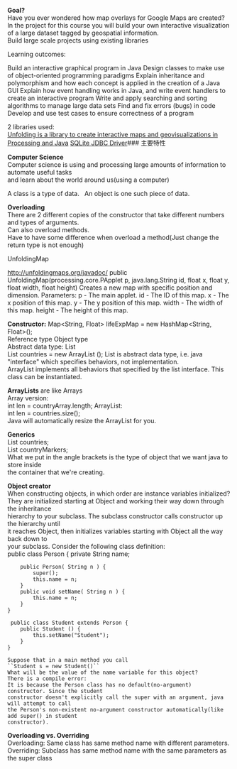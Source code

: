 **Goal?**   
Have you ever wondered how map overlays for Google Maps are created? In the project 
for this course you will build your own interactive visualization of a large dataset 
tagged by geospatial information.  
Build large scale projects using existing libraries

Learning outcomes:

Build an interactive graphical program in Java
Design classes to make use of object-oriented programming paradigms
Explain inheritance and polymorphism and how each concept is applied in the creation of a Java GUI
Explain how event handling works in Java, and write event handlers to create an interactive program
Write and apply searching and sorting algorithms to manage large data sets
Find and fix errors (bugs) in code
Develop and use test cases to ensure correctness of a program

2 libraries used:  
[Unfolding is a library to create interactive maps and geovisualizations in Processing and Java](http://unfoldingmaps.org/ "Unfolding is a library to create interactive maps and geovisualizations in Processing and Java")
[SQLite JDBC Driver](https://bitbucket.org/xerial/sqlite-jdbc/ "SQLite JDBC Driver")### 主要特性

**Computer Science**  
Computer science is using and processing large amounts of information to automate useful tasks   
and learn about the world around us(using a computer)  

A class is a type of data.  
An object is one such piece of data.  

**Overloading**  
There are 2 different copies of the constructor that take different numbers and types of arguments.  
Can also overload methods.  
Have to have some difference when overload a method(Just change the return type is not enough)

UnfoldingMap

http://unfoldingmaps.org/javadoc/
public UnfoldingMap(processing.core.PApplet p,
                    java.lang.String id,
                    float x,
                    float y,
                    float width,
                    float height)
Creates a new map with specific position and dimension.
Parameters:
p - The main applet.
id - The ID of this map.
x - The x position of this map.
y - The y position of this map.
width - The width of this map.
height - The height of this map.   

**Constructor:**
Map<String, Float> lifeExpMap = new HashMap<String, Float>();   
Reference type                  Object type   
Abstract data type: List  
List<Feature> countries = new ArrayList<Feature> ();
List is abstract data type, i.e. java "interface" which specifies behaviors, not implementation.   
ArrayList implements all behaviors that specified by the list interface. This class can be instantiated.  

**ArrayLists** are like Arrays  
Array version:  
int len = countryArray.length;
ArrayList:   
int len = countries.size();  
Java will automatically resize the ArrayList for you.  

**Generics**  
List<Feature> countries;  
List<Marker> countryMarkers;  
What we put in the angle brackets is the type of object that we want java to store inside  
the container that we're creating.  


**Object creator**  
When constructing objects, in which order are instance variables initialized?  
They are initialized starting at Object and working their way down through the inheritance  
hierarchy to your subclass. The subclass constructor calls constructor up the hierarchy until  
it reaches Object, then initializes variables starting with Object all the way back down to  
your subclass.
Consider the following class definition:  
    public class Person {
        private String name;
     
        public Person( String n ) {
            super();
            this.name = n;
        }
        public void setName( String n ) {
            this.name = n;
        }
    }
  
     public class Student extends Person {
        public Student () {
            this.setName("Student"); 
        }
    }
    
    Suppose that in a main method you call  
    ``Student s = new Student()``  
    What will be the value of the name variable for this object?  
    There is a compile error:  
    It is because the Person class has no default(no-argument) constructor. Since the student  
    constructor doesn't explicitly call the super with an argument, java will attempt to call  
    the Person's non-existent no-argument constructor automatically(like add super() in student  
    constructor).
    
    
    
    
    
    
    




**Overloading vs. Overriding**  
Overloading: Same class has same method name with different parameters.  
Overriding: Subclass has same method name with the same parameters as the super class


